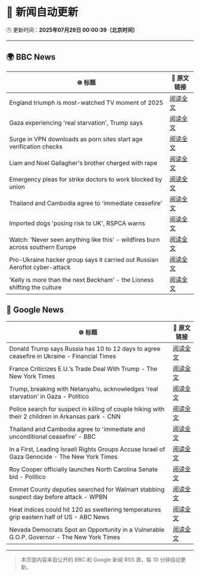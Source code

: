 # 🧠 新闻自动更新

🕒 更新时间：**2025年07月29日 00:00:39（北京时间）**

---

## 🌍 BBC News

| 🌐 标题 | 🔗 原文链接 |
|--------|-------------|
| England triumph is most-watched TV moment of 2025 | [阅读全文](https://www.bbc.com/sport/football/articles/c4g0q076591o?at_medium=RSS&at_campaign=rss) |
| Gaza experiencing 'real starvation', Trump says | [阅读全文](https://www.bbc.com/news/articles/c62nr9rglm9o?at_medium=RSS&at_campaign=rss) |
| Surge in VPN downloads as porn sites start age verification checks | [阅读全文](https://www.bbc.com/news/articles/cn72ydj70g5o?at_medium=RSS&at_campaign=rss) |
| Liam and Noel Gallagher's brother charged with rape | [阅读全文](https://www.bbc.com/news/articles/cr4exd0yx90o?at_medium=RSS&at_campaign=rss) |
| Emergency pleas for strike doctors to work blocked by union | [阅读全文](https://www.bbc.com/news/articles/cd0dz70zmx3o?at_medium=RSS&at_campaign=rss) |
| Thailand and Cambodia agree to 'immediate ceasefire' | [阅读全文](https://www.bbc.com/news/articles/c5yl9l60e3no?at_medium=RSS&at_campaign=rss) |
| Imported dogs 'posing risk to UK', RSPCA warns | [阅读全文](https://www.bbc.com/news/articles/cpwq40vjw8lo?at_medium=RSS&at_campaign=rss) |
| Watch: 'Never seen anything like this' - wildfires burn across southern Europe | [阅读全文](https://www.bbc.com/news/videos/c23pk70mz13o?at_medium=RSS&at_campaign=rss) |
| Pro-Ukraine hacker group says it carried out Russian Aeroflot cyber-attack | [阅读全文](https://www.bbc.com/news/articles/c87e0ydy3d4o?at_medium=RSS&at_campaign=rss) |
| 'Kelly is more than the next Beckham' - the Lioness shifting the culture | [阅读全文](https://www.bbc.com/sport/football/articles/cp3e9e2y33ko?at_medium=RSS&at_campaign=rss) |

## 📰 Google News

| 🌐 标题 | 🔗 原文链接 |
|--------|-------------|
| Donald Trump says Russia has 10 to 12 days to agree ceasefire in Ukraine - Financial Times | [阅读全文](https://news.google.com/rss/articles/CBMicEFVX3lxTFBwTWFYVmZ0dXBYb3hrdmFLV0JEQ2NnMHVJWlZFa0lzT3NzWTVFSy0xY0ZYZTUzQVBGQXhzVEEyeE9XeTVDVnFVOVlMOEZBcXhjQ0N2eEFidG1WNWMyOFh0MmF3elJIa1Z3bjAyTXdYd2c?oc=5) |
| France Criticizes E.U.’s Trade Deal With Trump - The New York Times | [阅读全文](https://news.google.com/rss/articles/CBMihAFBVV95cUxNTmE3eG5zUzFQM0lfd3FybFZhSmthSEFkZzZsUXdaUmk2ZTJLRWdJcFNJNlY2U1dhMnNyYUVJbktDeFBVSlVCVFByYXQ5OERvcEd1RU42OWZWY0xtanRYVkhxYlNmaTdETWI0eWlzM2hTdHJRd05nMTZPemJQZEl2QldDSGQ?oc=5) |
| Trump, breaking with Netanyahu, acknowledges ‘real starvation’ in Gaza - Politico | [阅读全文](https://news.google.com/rss/articles/CBMikAFBVV95cUxOamlMUFFWUFF6c3B6aTBCa3lmNkpseFIxazQyaE1VN3VvUDFPUzV6RHREakUwc1lvTWpOYWIxaGJ6VnZ6bUhVNzhwUzZkZDJUd0VBbExpQm9YOHlhc3hIWlp3MjAzLUlNOTJMYllSYUxJTmZhWEQ3R0VzR0N6SHQ5SmtkLVFOS3h0b3JiZ3RnXzI?oc=5) |
| Police search for suspect in killing of couple hiking with their 2 children in Arkansas park - CNN | [阅读全文](https://news.google.com/rss/articles/CBMidkFVX3lxTE9saDRKTTRCRDNPUXcwano4U2R6dHV6QjlXUkRTWm5kMkRHMlRJUXFlQVY4UlNYQ2dXT3RkdDdnYTctSm1BTFFZajhMT3BiUmNqMkREeDZnOTlPQXpnTms2ZURuTkNyMDR1a3JVUEJ4bUYxalhWN3fSAXtBVV95cUxPcHZLRU9GdXpGdXYyWFVRLWNGMFZQb1VQNm11QTN2ZUI3RllVZ2hEYl9WaUV5WHRmZklXYkt2LW4xZUN2THRYTUlNWlNDdmtYd1otbG5KY0d6V1F6eFh1RGh2SkZQdzVkMmhYNlVVTTBpS09ibHR3Yl9vZWs?oc=5) |
| Thailand and Cambodia agree to 'immediate and unconditional ceasefire' - BBC | [阅读全文](https://news.google.com/rss/articles/CBMiWkFVX3lxTE5qb0g0NC1hT1lGcGw5SGg5WUlRRFBrVW1YeHpGeDI4bXQxVGx3T1RzOGVsQzVwQXozRFFlU0NON092WkhGdnVQV1JKUFdPUXJ2Z0FxdmpqOGZCUdIBX0FVX3lxTFB1eXNZX1o3MFUxbnZ6cnV1YS1Ka1lhUzN4OUM0anF1X29VWi15U0lSVmY4bFVrUjhUNldvRjhSZUFVcHRwcG9UUThMSjRkT29OVlg5d0ZrSlB2clB3Rklz?oc=5) |
| In a First, Leading Israeli Rights Groups Accuse Israel of Gaza Genocide - The New York Times | [阅读全文](https://news.google.com/rss/articles/CBMilgFBVV95cUxNX3cwb0toUDNuRVJEemZoLXZDRjZmdjhiZzk0ZHhoR0RVeklqaTkyRjRCQXdKZDFVQ2h5TGRsSUdrNlZiZEg4MmhDU29fSWtwaGNTNDFrY2lDSjdYOXFKYXo3UFNQT3ZJcDR0MmhxSjFVbjJlMU8teUZBVVJhb1ZrSG5OdDlNbnJCN29hQ05rdUxma0ZadUE?oc=5) |
| Roy Cooper officially launches North Carolina Senate bid - Politico | [阅读全文](https://news.google.com/rss/articles/CBMilgFBVV95cUxQLUFFczZVcnBEcUZfbWZGY25uODJyblV2UWdubm80TjJXVGJzWkJiY1FxamktamRjUmxpZTJXbzlLOVZRZmlydnllcjljUHpNTG54VlozWlNONEFQRXdLQzhEazJYeTNkRDZwc2tXOVJjTklsZzlFeGpxcmVNeFBEd284VDg4ajlCai1SOGs2MHRwNWJiTWc?oc=5) |
| Emmet County deputies searched for Walmart stabbing suspect day before attack - WPBN | [阅读全文](https://news.google.com/rss/articles/CBMi5gFBVV95cUxPWUIwUlpWb3QxT09XdmZSV1NRRTJZYlNqM2F4dm1aeDVWTWY0MWx1aWdBNm5xbHYwNWk3QU5IelpyMnlXY1NzbklrYURDQlI4cExaZ2JSb1ZIQU1vbWhOTlI5cDZWaTk1UGVRdVRJeXFydnoyN2MwdlJNZi1EMENTVzV2cnlxQWlXZnY1OUg5d0RaWFgxdVMxTk1QVnYyVHpPRHFJbzlEdGNzblN3WURDT1JvMEJ0NU56aU51MzR3cGVWaEo3dTNpQkd1UVpEQ2hXMXpBN1NEZnhLU0dYRDhCOWQwaEswZw?oc=5) |
| Heat indices could hit 120 as sweltering temperatures grip eastern half of US - ABC News | [阅读全文](https://news.google.com/rss/articles/CBMimgFBVV95cUxOX3g4OFIwbHZDSkpGcGlWYm84M2dPcHZFQVkxNldZeHhMQndmQldQN1I2b2V1SVprc3pCc3puajhqaVlWWk94RmU4eW1lemVSQ3FQbmNGdGxjOVFNSmZkYk5OWFM3dXJuejRYMzRBS0h0TUUwU19UMjdONWlMdjNybG40RjhsbC0yTTNMb1AzY0ZCdU5JMHY5NVl30gGfAUFVX3lxTFBCRy1JVnVqejNuU2hiaUhJeVVQZnlQWmZhem1renF4cUphcXNnOC1IaGkyOXhvOHQxTHBqVlZIS3dUdUNhd2p4MkxZbjVja0k5VEhPcmVtdWlVU0RRZGtBYlBjenNzSGRMNjlaVWNVT1FybFVycmlkc0lFcXItcng1Rm9oVk1DNkw4enpfMUNieDJMSFNNeDd6ZktwRURxWQ?oc=5) |
| Nevada Democrats Spot an Opportunity in a Vulnerable G.O.P. Governor - The New York Times | [阅读全文](https://news.google.com/rss/articles/CBMifEFVX3lxTE9nWXRnSVZNTHJBcGZka2xaaWNXMi1SUVRvdTRSWW1xZUFmVjgtRDFaWVNTUXdXRjd2d3ZVaVp5Sm9qOEk2Q1E3bmJSaGk0ZzZKdTNhcm5TbER5b0FOWFJrLWpkRkc3RFhyUWFtSzRhR0wxMVhPX1RNQVJVSUI?oc=5) |

---
> 本页面内容来自公开的 BBC 和 Google 新闻 RSS 源，每 10 分钟自动更新。